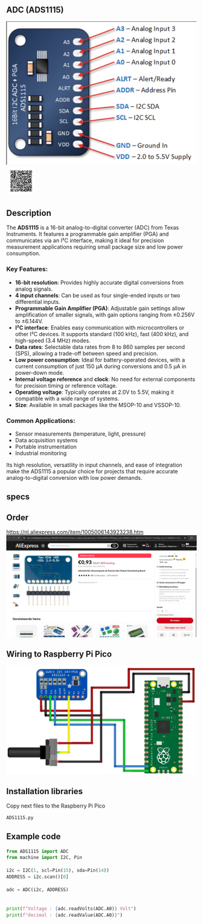 ## ADC (ADS1115)

<img src="ADS1115_Photo.jpg" alt="Photo of the component">
<img src="ADS1115_QR_code.jpg" alt="QR code to this page" width="80" height="80">

## Description
The **ADS1115** is a 16-bit analog-to-digital converter (ADC) from Texas Instruments. It features a programmable gain amplifier (PGA) and communicates via an I²C interface, making it ideal for precision measurement applications requiring small package size and low power consumption.

### Key Features:
- **16-bit resolution**: Provides highly accurate digital conversions from analog signals.
- **4 input channels**: Can be used as four single-ended inputs or two differential inputs.
- **Programmable Gain Amplifier (PGA)**: Adjustable gain settings allow amplification of smaller signals, with gain options ranging from ±0.256V to ±6.144V.
- **I²C interface**: Enables easy communication with microcontrollers or other I²C devices. It supports standard (100 kHz), fast (400 kHz), and high-speed (3.4 MHz) modes.
- **Data rates**: Selectable data rates from 8 to 860 samples per second (SPS), allowing a trade-off between speed and precision.
- **Low power consumption**: Ideal for battery-operated devices, with a current consumption of just 150 µA during conversions and 0.5 µA in power-down mode.
- **Internal voltage reference** and **clock**: No need for external components for precision timing or reference voltage.
- **Operating voltage**: Typically operates at 2.0V to 5.5V, making it compatible with a wide range of systems.
- **Size**: Available in small packages like the MSOP-10 and VSSOP-10.

### Common Applications:
- Sensor measurements (temperature, light, pressure)
- Data acquisition systems
- Portable instrumentation
- Industrial monitoring

Its high resolution, versatility in input channels, and ease of integration make the ADS1115 a popular choice for projects that require accurate analog-to-digital conversion with low power demands.

## specs

## Order
<a href="https://nl.aliexpress.com/item/1005006143923238.html">https://nl.aliexpress.com/item/1005006143923238.htm</a>
<img src="ADS1115_Order.jpg" alt="Photo of the Order">


## Wiring to Raspberry Pi Pico
<img src="ADS1115_Wiring.jpg" alt="Wiring" >

## Installation libraries
Copy next files to the Raspberry Pi Pico

```bash
ADS1115.py
```

## Example code
```python
from ADS1115 import ADC
from machine import I2C, Pin

i2c = I2C(1, scl=Pin(15), sda=Pin(14))
ADDRESS = i2c.scan()[0]

adc = ADC(i2c, ADDRESS)


print(f"Voltage : {adc.readVolts(ADC.A0)} Volt")
print(f"decimal : {adc.readValue(ADC.A0)}")
```



